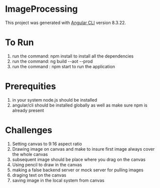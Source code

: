 # ImageProcessing

This project was generated with [Angular CLI](https://github.com/angular/angular-cli) version 8.3.22.

# To Run
1. run the command: npm install to install all the dependencies
2. run the command: ng build --aot --prod
3. run the command :  npm start to run the application

# Prerequities
1. in your system node.js should be installed
2. angular/cli should be installed globally as well as make sure npm is already present

# Challenges
1. Setting canvas to 9:16 aspect ratio
2. Drawing image on canvas and make to insure first image always cover the whole canvas
3. subsequent image should be place where you drag on the canvas
4. Using pencil to draw in the canvas
5. making a false backend server or mock server for pulling images
6. draging text on the canvas
7. saving image in the local system from canvas

